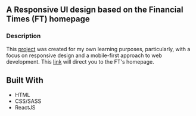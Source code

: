 ## A Responsive UI design based on the Financial Times (FT) homepage

### Description

This [project](https://oneiromancy.github.io/financial-times/) was created for my own learning purposes, particularly, with a focus on responsive design and a mobile-first approach to web development. This [link](https://www.ft.com/) will direct you to the FT's homepage.

## Built With

* HTML
* CSS/SASS
* ReactJS
